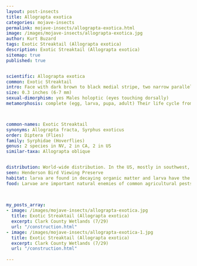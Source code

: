 ```yaml
---
layout: post-insects
title: Allograpta exotica
categories: mojave-insects
permalink: mojave-insects/allograpta-exotica.html
image: /images/mojave-insects/allograpta-exotica.jpg
author: Kurt Buzard
tags: Exotic Streaktail (Allograpta exotica)
description: Exotic Streaktail (Allograpta exotica)
sitemap: true
published: true


scientific: Allograpta exotica
common: Exotic Streaktail
intro: Face with dark brown to black medial stripe, two narrow parallel yellow strips and two broader oval sublateral yellow markings on the 4th and 5th terga. They are very similar to Allograpta oblique but have black katepimeron and black anterior anepisternum rather than yellow. Hoverflies possess a labellum, which is a soft, sponge-like structure at the end of their proboscis (a straw-like mouthpart). This labellum has tiny channels that allow it to soak up liquid and spread pollen. Also hoverflies have only a single pair of wings compared to two sets for bees.
size: 0.3 inches (6-7 mm)
sexual-dimorphism: yes Males holoptic (eyes touching dorsally)
metamorphosis: complete (egg, larva, pupa, adult) Their life cycle from egg to adults is around 15 days, with adults living for approximately 10 days.



common-names: Exotic Streaktail
synonyms: Allograpta fracta, Syrphus exoticus
order: Diptera (Flies)
family: Syrphidae (Hoverflies)
genus: 2 species in NV, 2 in CA, 2 in US
similar-taxa: Allograpta oblique


distribution: World-wide distribution. In the US, mostly in southwest, TX and Mexico
seen: Henderson Bird Viewing Preserve
habitat: larva are found in decaying organic matter and larva have the unusual ability to swim vigorously, adults croplands, old fields, grasslands, and even suburban areas with orchards
food: Larvae are important natural enemies of common agricultural pests such as aphids. Adults are flower visitors and are important pollinators in natural ecosystems and agricultural crops. While they primarily feed on nectar and pollen, hoverflies can also utilize other liquid food sources like honeydew (a sugary substance produced by aphids) and even sweat.
 
   

my_posts_array:
- image: /images/mojave-insects/allograpta-exotica.jpg
  title: Exotic Streaktail (Allograpta exotica)
  excerpt: Clark County Wetlands (7/29)
  url: "/construction.html"
- image: /images/mojave-insects/allograpta-exotica-1.jpg
  title: Exotic Streaktail (Allograpta exotica)
  excerpt: Clark County Wetlands (7/29)
  url: "/construction.html"
 
---
```

  
  
 <p></p>
  